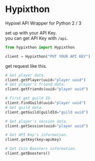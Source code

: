 # Hypixthon
Hypixel API Wrapper for Python 2 / 3

set up with your API Key.<br>
you can get API Key with `/api`.
```python
from hypixthon import Hypixthon

client = Hypixthon("PUT YOUR API KEY")
```

get request like this.
```python
# Get player data.
client.getPlayer(uuid="player uuid")
# Get player's friend data.
client.getFriends(uuid="player uuid")

# First get guild ID.
client.findGuild(uuid="player uuid")
# Get guild data.
client.getGuild(guildId="guild uuid")

# Get player's session data.
client.getSession(uuid="player uuid")

# Get API Key's information.
client.getKey(key=apiKey)

# Get Coin Boosters information.
client.getBoosters()
```
